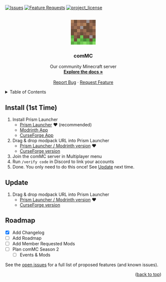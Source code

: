 <a id="readme-top"></a>

[![Issues][issues-shield]][issues-url]
[![Feature Requests][features-shield]][features-url]
[![project_license][license-shield]][license-url]



<!-- PROJECT LOGO -->
<br />
<div align="center">
  <a href="https://github.com/argo20k/comMC">
    <img src="images/logo.jpg" alt="Logo" width="80" height="80">
  </a>

<h3 align="center">comMC</h3>

  <p align="center">
    Our community Minecraft server
    <br />
    <a href="https://github.com/argo20k/comMC"><strong>Explore the docs »</strong></a>
    <br />
    <br />
    <a href="https://github.com/argo20k/comMC/issues/new?labels=bug&template=bug-report---.md">Report Bug</a>
    &middot;
    <a href="https://github.com/argo20k/comMC/issues/new?labels=enhancement&template=feature-request---.md">Request Feature</a>
  </p>
</div>



<!-- TABLE OF CONTENTS -->
<details>
  <summary>Table of Contents</summary>
  <ol>
    <li><a href="#install-1st-time">Install (1st Time)</a></li>
    <li><a href="#update">Update</a></li>
    <li><a href="#roadmap">Roadmap</a></li>
  </ol>
</details>


<!-- INSTALLATION -->
## Install (1st Time)

1. Install Prism Launcher
    - [Prism Launcher](https://prismlauncher.org/download/windows/) ❤️ (recommended)
    - [Modrinth App](https://modrinth.com/app)
    - [CurseForge App](https://www.curseforge.com/download/app)
2. Drag & drop modpack URL into Prism Launcher
    - [Prism Launcher / Modrinth version](<https://github.com/argo20k/comMC/releases/download/v1.6/comMC-modrinth.mrpack>) ❤️
    - [CurseForge version](<https://github.com/argo20k/comMC/releases/download/v1.6/comMC-curseforge.zip>)
3. Join the comMC server in Multiplayer menu
4. Run `/verify code` in Discord to link your accounts
5. Done. You only need to do this once! See [Update](#update) next time.

<!-- UPDATE -->
## Update

1. Drag & drop modpack URL into Prism Launcher
    - [Prism Launcher / Modrinth version](<https://github.com/argo20k/comMC/releases/download/v1.6/comMC-modrinth.mrpack>) ❤️
    - [CurseForge version](<https://github.com/argo20k/comMC/releases/download/v1.6/comMC-curseforge.zip>)

<!-- ROADMAP -->
## Roadmap

- [x] Add Changelog
- [ ] Add Roadmap
- [ ] Add Member Requested Mods
- [ ] Plan comMC Season 2
    - [ ] Events & Mods

See the [open issues](https://github.com/argo20k/comMC/issues) for a full list of proposed features (and known issues).

<p align="right">(<a href="#readme-top">back to top</a>)</p>



<!-- MARKDOWN LINKS & IMAGES -->
<!-- https://www.markdownguide.org/basic-syntax/#reference-style-links -->
[issues-shield]: https://img.shields.io/github/issues/argo20k/comMC.svg?style=for-the-badge
[issues-url]: https://github.com/argo20k/comMC/issues
[features-shield]: https://img.shields.io/badge/-Features-black.svg?style=for-the-badge&logo=linkedin&colorB=555
[features-url]: https://github.com/argo20k/comMC/issues?q=label%3Aenhancement
[license-shield]: https://img.shields.io/github/license/argo20k/comMC.svg?style=for-the-badge
[license-url]: https://github.com/argo20k/comMC/blob/main/LICENSE

[contributors-shield]: https://img.shields.io/github/contributors/argo20k/comMC.svg?style=for-the-badge
[contributors-url]: https://github.com/argo20k/comMC/graphs/contributors
[forks-shield]: https://img.shields.io/github/forks/argo20k/comMC.svg?style=for-the-badge
[forks-url]: https://github.com/argo20k/comMC/network/members
[stars-shield]: https://img.shields.io/github/stars/argo20k/comMC.svg?style=for-the-badge
[stars-url]: https://github.com/argo20k/comMC/stargazers
[linkedin-shield]: https://img.shields.io/badge/-LinkedIn-black.svg?style=for-the-badge&logo=linkedin&colorB=555
[linkedin-url]: https://linkedin.com/in/linkedin_username
[product-screenshot]: images/screenshot.png
[Next.js]: https://img.shields.io/badge/next.js-000000?style=for-the-badge&logo=nextdotjs&logoColor=white
[Next-url]: https://nextjs.org/
[React.js]: https://img.shields.io/badge/React-20232A?style=for-the-badge&logo=react&logoColor=61DAFB
[React-url]: https://reactjs.org/
[Vue.js]: https://img.shields.io/badge/Vue.js-35495E?style=for-the-badge&logo=vuedotjs&logoColor=4FC08D
[Vue-url]: https://vuejs.org/
[Angular.io]: https://img.shields.io/badge/Angular-DD0031?style=for-the-badge&logo=angular&logoColor=white
[Angular-url]: https://angular.io/
[Svelte.dev]: https://img.shields.io/badge/Svelte-4A4A55?style=for-the-badge&logo=svelte&logoColor=FF3E00
[Svelte-url]: https://svelte.dev/
[Laravel.com]: https://img.shields.io/badge/Laravel-FF2D20?style=for-the-badge&logo=laravel&logoColor=white
[Laravel-url]: https://laravel.com
[Bootstrap.com]: https://img.shields.io/badge/Bootstrap-563D7C?style=for-the-badge&logo=bootstrap&logoColor=white
[Bootstrap-url]: https://getbootstrap.com
[JQuery.com]: https://img.shields.io/badge/jQuery-0769AD?style=for-the-badge&logo=jquery&logoColor=white
[JQuery-url]: https://jquery.com 